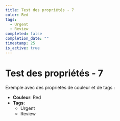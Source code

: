 ```yaml
---
title: Test des propriétés - 7
color: Red
tags:
  - Urgent
  - Review
completed: false
completion_date: ""
timestamp: 25
is_active: true
---
```


# Test des propriétés - 7

Exemple avec des propriétés de couleur et de tags :

- **Couleur**: Red
- **Tags**:
  - Urgent
  - Review
